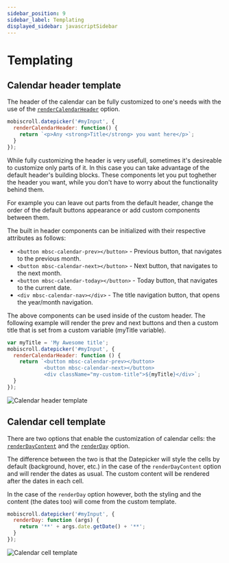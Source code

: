 ```yaml
---
sidebar_position: 9
sidebar_label: Templating
displayed_sidebar: javascriptSidebar
---
```


# Templating

## Calendar header template

The header of the calendar can be fully customized to one's needs with the use of the [`renderCalendarHeader`](api#renderer-renderCalendarHeader) option.

```js
mobiscroll.datepicker('#myInput', {
  renderCalendarHeader: function() {
    return `<p>Any <strong>Title</strong> you want here</p>`;
  }
});
```

While fully customizing the header is very usefull, sometimes it's desireable to customize only parts of it. In this case you can take advantage of the default header's building blocks. These components let you put toghether the header you want, while you don't have to worry about the functionality behind them.

For example you can leave out parts from the default header, change the order of the default buttons appearance or add custom components between them.

The built in header components can be initialized with their respective attributes as follows:

- `<button mbsc-calendar-prev></button>` - Previous button, that navigates to the previous month.
- `<button mbsc-calendar-next></button>` - Next button, that navigates to the next month.
- `<button mbsc-calendar-today></button>` - Today button, that navigates to the current date.
- `<div mbsc-calendar-nav></div>` - The title navigation button, that opens the year/month navigation.

The above components can be used inside of the custom header. The following example will render the prev and next buttons and then a custom title that is set from a custom variable (myTitle variable).

```js title="Custom header with default buttons"
var myTitle = 'My Awesome title';
mobiscroll.datepicker('#myInput', {
  renderCalendarHeader: function () {
    return `<button mbsc-calendar-prev></button>
            <button mbsc-calendar-next></button>
            <div className="my-custom-title">${myTitle}</div>`;
  }
});
```
![Calendar header template](/img/calendar-header-template.png)

## Calendar cell template

There are two options that enable the customization of calendar cells: the [`renderDayContent`](./api#renderer-renderDayContent) and the [`renderDay`](./api#renderer-renderDay) option.

The difference between the two is that the Datepicker will style the cells by default (background, hover, etc.) in the case of the `renderDayContent` option and will render the dates as usual. The custom content will be rendered after the dates in each cell.

In the case of the `renderDay` option however, both the styling and the content (the dates too) will come from the custom template.

```js title="Example of custom cells"
mobiscroll.datepicker('#myInput', {
  renderDay: function (args) {
    return '**' + args.date.getDate() + '**';
  }
});
```
![Calendar cell template](/img/calendar-cell-template.png)
